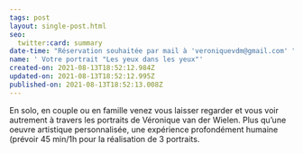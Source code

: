 ```yaml
---
tags: post
layout: single-post.html
seo:
  twitter:card: summary
date-time: "Réservation souhaitée par mail à 'veroniquevdm@gmail.com' "
name: ' Votre portrait "Les yeux dans les yeux"'
created-on: 2021-08-13T18:52:12.984Z
updated-on: 2021-08-13T18:52:12.995Z
published-on: 2021-08-13T18:52:13.008Z
---
```

<!--StartFragment-->

En solo, en couple ou en famille venez vous laisser regarder et vous voir autrement à travers les portraits de Véronique van der Wielen. Plus qu’une oeuvre artistique personnalisée, une expérience profondément humaine (prévoir 45 min/1h pour la réalisation de 3 portraits. 



<!--EndFragment-->